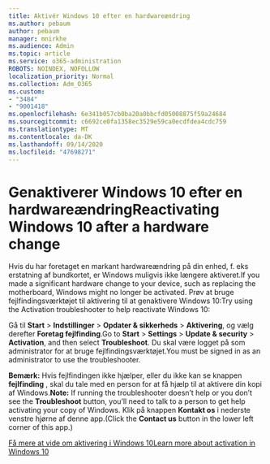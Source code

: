 ```yaml
---
title: Aktivér Windows 10 efter en hardwareændring
ms.author: pebaum
author: pebaum
manager: mnirkhe
ms.audience: Admin
ms.topic: article
ms.service: o365-administration
ROBOTS: NOINDEX, NOFOLLOW
localization_priority: Normal
ms.collection: Adm_O365
ms.custom:
- "3484"
- "9001418"
ms.openlocfilehash: 6e341b057cb0ba20a0bbcfd05008875f59a24684
ms.sourcegitcommit: c6692ce0fa1358ec3529e59ca0ecdfdea4cdc759
ms.translationtype: MT
ms.contentlocale: da-DK
ms.lasthandoff: 09/14/2020
ms.locfileid: "47698271"
---
```

# <a name="reactivating-windows-10-after-a-hardware-change"></a><span data-ttu-id="630e9-102">Genaktiverer Windows 10 efter en hardwareændring</span><span class="sxs-lookup"><span data-stu-id="630e9-102">Reactivating Windows 10 after a hardware change</span></span>

<span data-ttu-id="630e9-103">Hvis du har foretaget en markant hardwareændring på din enhed, f. eks erstatning af bundkortet, er Windows muligvis ikke længere aktiveret.</span><span class="sxs-lookup"><span data-stu-id="630e9-103">If you made a significant hardware change to your device, such as replacing the motherboard, Windows might no longer be activated.</span></span> <span data-ttu-id="630e9-104">Prøv at bruge fejlfindingsværktøjet til aktivering til at genaktivere Windows 10:</span><span class="sxs-lookup"><span data-stu-id="630e9-104">Try using the Activation troubleshooter to help reactivate Windows 10:</span></span>

<span data-ttu-id="630e9-105">Gå til **Start**  >  **Indstillinger**  >  **Opdater & sikkerheds**  >  **Aktivering**, og vælg derefter **Foretag fejlfinding**.</span><span class="sxs-lookup"><span data-stu-id="630e9-105">Go to **Start** > **Settings** > **Update & security** > **Activation**, and then select **Troubleshoot**.</span></span> <span data-ttu-id="630e9-106">Du skal være logget på som administrator for at bruge fejlfindingsværktøjet.</span><span class="sxs-lookup"><span data-stu-id="630e9-106">You must be signed in as an administrator to use the troubleshooter.</span></span>

<span data-ttu-id="630e9-107">**Bemærk:** Hvis fejlfindingen ikke hjælper, eller du ikke kan se knappen **fejlfinding** , skal du tale med en person for at få hjælp til at aktivere din kopi af Windows.</span><span class="sxs-lookup"><span data-stu-id="630e9-107">**Note:** If running the troubleshooter doesn’t help or you don’t see the **Troubleshoot** button, you’ll need to talk to a person to get help activating your copy of Windows.</span></span> <span data-ttu-id="630e9-108">Klik på knappen **Kontakt os** i nederste venstre hjørne af denne app.</span><span class="sxs-lookup"><span data-stu-id="630e9-108">(Click the **Contact us** button in the lower left corner of this app.)</span></span>

[<span data-ttu-id="630e9-109">Få mere at vide om aktivering i Windows 10</span><span class="sxs-lookup"><span data-stu-id="630e9-109">Learn more about activation in Windows 10</span></span>](https://support.microsoft.com/help/12440/windows-10-activate)
